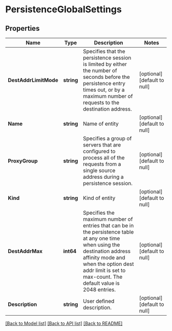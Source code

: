 # PersistenceGlobalSettings

## Properties
Name | Type | Description | Notes
------------ | ------------- | ------------- | -------------
**DestAddrLimitMode** | **string** | Specifies that the persistence session is limited by either the number of seconds before the persistence entry times out, or by a maximum number of requests to the destination address. | [optional] [default to null]
**Name** | **string** | Name of entity | [optional] [default to null]
**ProxyGroup** | **string** | Specifies a group of servers that are configured to process all of the requests from a single source address during a persistence session. | [optional] [default to null]
**Kind** | **string** | Kind of entity | [optional] [default to null]
**DestAddrMax** | **int64** | Specifies the maximum number of entries that can be in the persistence table at any one time when using the destination address affinity mode and when the option dest addr limit is set to max-count. The default value is 2048 entries. | [optional] [default to null]
**Description** | **string** | User defined description. | [optional] [default to null]

[[Back to Model list]](../README.md#documentation-for-models) [[Back to API list]](../README.md#documentation-for-api-endpoints) [[Back to README]](../README.md)


